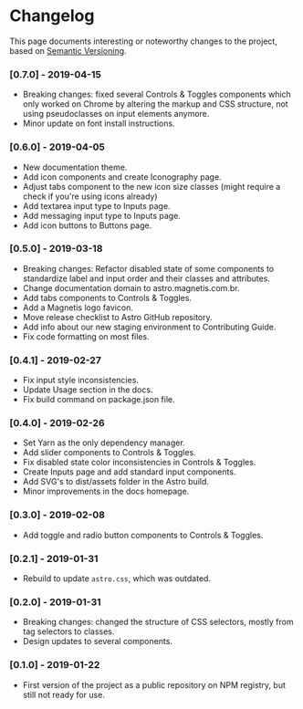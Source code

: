 # Changelog

This page documents interesting or noteworthy changes to the project, based on [Semantic Versioning](http://semver.org/).

### [0.7.0] - 2019-04-15
- Breaking changes: fixed several Controls & Toggles components which only worked on Chrome by altering the markup and CSS structure, not using pseudoclasses on input elements anymore.
- Minor update on font install instructions.

### [0.6.0] - 2019-04-05
- New documentation theme.
- Add icon components and create Iconography page.
- Adjust tabs component to the new icon size classes (might require a check if you're using icons already)
- Add textarea input type to Inputs page.
- Add messaging input type to Inputs page.
- Add icon buttons to Buttons page.

### [0.5.0] - 2019-03-18
- Breaking changes: Refactor disabled state of some components to standardize label and input order and their classes and attributes.
- Change documentation domain to astro.magnetis.com.br.
- Add tabs components to Controls & Toggles.
- Add a Magnetis logo favicon.
- Move release checklist to Astro GitHub repository.
- Add info about our new staging environment to Contributing Guide.
- Fix code formatting on most files.

### [0.4.1] - 2019-02-27
- Fix input style inconsistencies.
- Update Usage section in the docs.
- Fix build command on package.json file.

### [0.4.0] - 2019-02-26
- Set Yarn as the only dependency manager.
- Add slider components to Controls & Toggles.
- Fix disabled state color inconsistencies in Controls & Toggles.
- Create Inputs page and add standard input components.
- Add SVG's to dist/assets folder in the Astro build.
- Minor improvements in the docs homepage.

### [0.3.0] - 2019-02-08
- Add toggle and radio button components to Controls & Toggles.

### [0.2.1] - 2019-01-31
- Rebuild to update `astro.css`, which was outdated.

### [0.2.0] - 2019-01-31
- Breaking changes: changed the structure of CSS selectors, mostly from tag selectors to classes.
- Design updates to several components.

### [0.1.0] - 2019-01-22
- First version of the project as a public repository on NPM registry, but still not ready for use.
